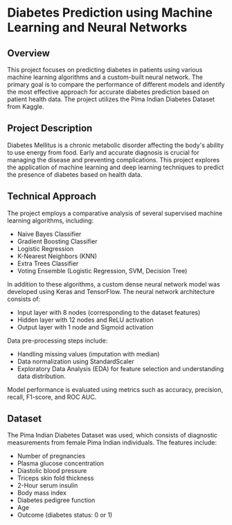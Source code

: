 # Diabetes Prediction using Machine Learning and Neural Networks

## Overview

This project focuses on predicting diabetes in patients using various machine learning algorithms and a custom-built neural network. The primary goal is to compare the performance of different models and identify the most effective approach for accurate diabetes prediction based on patient health data. The project utilizes the Pima Indian Diabetes Dataset from Kaggle.

## Project Description

Diabetes Mellitus is a chronic metabolic disorder affecting the body's ability to use energy from food. Early and accurate diagnosis is crucial for managing the disease and preventing complications. This project explores the application of machine learning and deep learning techniques to predict the presence of diabetes based on health data.

## Technical Approach

The project employs a comparative analysis of several supervised machine learning algorithms, including:

*   Naive Bayes Classifier
*   Gradient Boosting Classifier
*   Logistic Regression
*   K-Nearest Neighbors (KNN)
*   Extra Trees Classifier
*   Voting Ensemble (Logistic Regression, SVM, Decision Tree)

In addition to these algorithms, a custom dense neural network model was developed using Keras and TensorFlow. The neural network architecture consists of:

*   Input layer with 8 nodes (corresponding to the dataset features)
*   Hidden layer with 12 nodes and ReLU activation
*   Output layer with 1 node and Sigmoid activation

Data pre-processing steps include:

*   Handling missing values (imputation with median)
*   Data normalization using StandardScaler
*   Exploratory Data Analysis (EDA) for feature selection and understanding data distribution.

Model performance is evaluated using metrics such as accuracy, precision, recall, F1-score, and ROC AUC.

## Dataset

The Pima Indian Diabetes Dataset was used, which consists of diagnostic measurements from female Pima Indian individuals. The features include:

*   Number of pregnancies
*   Plasma glucose concentration
*   Diastolic blood pressure
*   Triceps skin fold thickness
*   2-Hour serum insulin
*   Body mass index
*   Diabetes pedigree function
*   Age
*   Outcome (diabetes status: 0 or 1)
